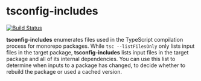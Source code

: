 # tsconfig-includes

[![Build Status]](https://github.com/typescript-tools/tsconfig-includes/actions/workflows/release.yml)

[build status]: https://github.com/typescript-tools/tsconfig-includes/actions/workflows/release.yml/badge.svg?event=push

**tsconfig-includes** enumerates files used in the TypeScript compilation
process for monorepo packages. While `tsc --listFilesOnly` only lists input
files in the target package, **tsconfig-includes** lists input files in the
target package and all of its internal dependencies. You can use this list to
determine when inputs to a package has changed, to decide whether to rebuild
the package or used a cached version.
